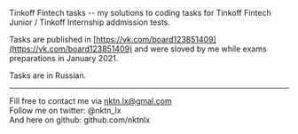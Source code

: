 Tinkoff Fintech tasks -- my solutions to coding tasks for Tinkoff Fintech Junior / Tinkoff Internship addmission tests.   

Tasks are published in [https://vk.com/board123851409](https://vk.com/board123851409) and were sloved by me while exams preparations in January 2021.  

Tasks are in Russian.  


--------------------------------------------
Fill free to contact me via nktn.lx@gmal.com  
Follow me on twitter: @nktn_lx  
And here on github: github.com/nktnlx  